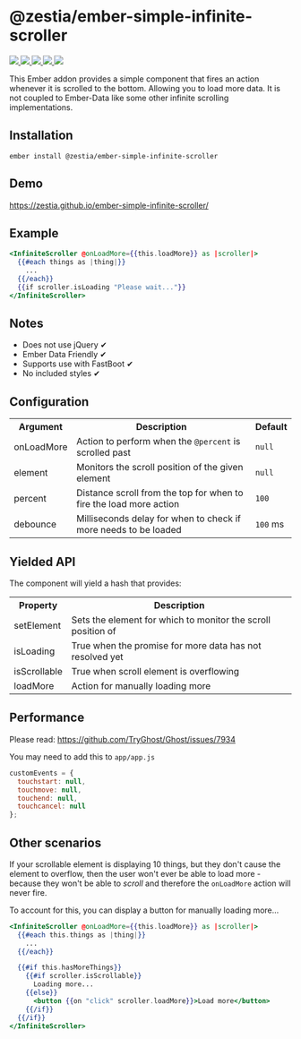 # @zestia/ember-simple-infinite-scroller

<p>
  <a href="http://travis-ci.org/zestia/ember-simple-infinite-scroller">
    <img src="https://travis-ci.org/zestia/ember-simple-infinite-scroller.svg?branch=master">
  </a>

  <a href="https://david-dm.org/zestia/ember-simple-infinite-scroller#badge-embed">
    <img src="https://david-dm.org/zestia/ember-simple-infinite-scroller.svg">
  </a>

  <a href="https://david-dm.org/zestia/ember-simple-infinite-scroller#dev-badge-embed">
    <img src="https://david-dm.org/zestia/ember-simple-infinite-scroller/dev-status.svg">
  </a>

  <a href="https://emberobserver.com/addons/@zestia/ember-simple-infinite-scroller">
    <img src="https://emberobserver.com/badges/-zestia-ember-simple-infinite-scroller.svg">
  </a>

  <img src="https://img.shields.io/badge/Ember-%3E%3D%203.16-brightgreen">
</p>

This Ember addon provides a simple component that fires an action whenever it is scrolled to the bottom.
Allowing you to load more data. It is not coupled to Ember-Data like some other infinite scrolling implementations.

## Installation

```
ember install @zestia/ember-simple-infinite-scroller
```

## Demo

https://zestia.github.io/ember-simple-infinite-scroller/

## Example

```handlebars
<InfiniteScroller @onLoadMore={{this.loadMore}} as |scroller|>
  {{#each things as |thing|}}
    ...
  {{/each}}
  {{if scroller.isLoading "Please wait..."}}
</InfiniteScroller>
```

## Notes

- Does not use jQuery ✔︎
- Ember Data Friendly ✔︎
- Supports use with FastBoot ✔︎
- No included styles ✔︎

## Configuration

<table>
  <tr>
    <th>Argument</th>
    <th>Description</th>
    <th>Default</th>
  </tr>
  <tr>
    <td>onLoadMore</td>
    <td>Action to perform when the <code>@percent</code> is scrolled past</td>
    <td><code>null</code></td>
  </tr>
  <tr>
    <td>element</td>
    <td>Monitors the scroll position of the given element</td>
    <td><code>null</code></td>
  </tr>
  <tr>
    <td>percent</td>
    <td>Distance scroll from the top for when to fire the load more action</td>
    <td><code>100</code></td>
  </tr>
  <tr>
    <td>debounce</td>
    <td>Milliseconds delay for when to check if more needs to be loaded</td>
    <td><code>100</code> ms</td>
  </tr>
</table>

## Yielded API

The component will yield a hash that provides:

<table>
  <tr>
    <th>Property</th>
    <th>Description</th>
  </tr>
  <tr>
    <td>setElement</td>
    <td>Sets the element for which to monitor the scroll position of</td>
  </tr>
  <tr>
    <td>isLoading</td>
    <td>True when the promise for more data has not resolved yet</td>
  </tr>
  <tr>
    <td>isScrollable</td>
    <td>True when scroll element is overflowing</td>
  </tr>
  <tr>
    <td>loadMore</td>
    <td>Action for manually loading more</td>
  </tr>
</table>

## Performance

Please read: https://github.com/TryGhost/Ghost/issues/7934

You may need to add this to `app/app.js`

```javascript
customEvents = {
  touchstart: null,
  touchmove: null,
  touchend: null,
  touchcancel: null
};
```

## Other scenarios

If your scrollable element is displaying 10 things, but they don't cause the element to overflow,
then the user won't ever be able to load more - because they won't be able to _scroll_ and therefore
the `onLoadMore` action will never fire.

To account for this, you can display a button for manually loading more...

```handlebars
<InfiniteScroller @onLoadMore={{this.loadMore}} as |scroller|>
  {{#each this.things as |thing|}}
    ...
  {{/each}}

  {{#if this.hasMoreThings}}
    {{#if scroller.isScrollable}}
      Loading more...
    {{else}}
      <button {{on "click" scroller.loadMore}}>Load more</button>
    {{/if}}
  {{/if}}
</InfiniteScroller>
```

